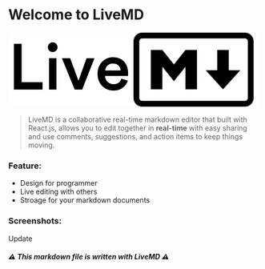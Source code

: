 # Welcome to LiveMD

![image](/livemd-webapp/src/component/Logo.svg)

> LiveMD is a collaborative real-time markdown editor that built with React.js, allows you to edit together in **real-time** with easy sharing and use comments, suggestions, and action items to keep things moving. 

### Feature:

- Design for programmer
- Live editing with others
- Stroage for your markdown documents


### Screenshots:

Update


##### ⚠️ This markdown file is written with LiveMD ⚠️
